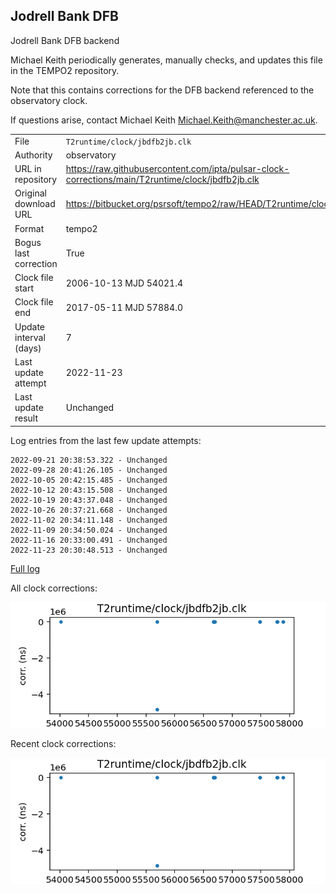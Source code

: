 
## Jodrell Bank DFB

Jodrell Bank DFB backend

Michael Keith periodically generates, manually checks, and updates
this file in the TEMPO2 repository.

Note that this contains corrections for the DFB backend referenced
to the observatory clock.

If questions arise, contact Michael Keith
<Michael.Keith@manchester.ac.uk>.

|     |     |
|:--- |:--- |
| File | `T2runtime/clock/jbdfb2jb.clk` |
| Authority | observatory |
| URL in repository | <https://raw.githubusercontent.com/ipta/pulsar-clock-corrections/main/T2runtime/clock/jbdfb2jb.clk> |
| Original download URL | <https://bitbucket.org/psrsoft/tempo2/raw/HEAD/T2runtime/clock/jbdfb2jb.clk> |
| Format | tempo2 |
| Bogus last correction | True |
| Clock file start | 2006-10-13 MJD 54021.4 |
| Clock file end | 2017-05-11 MJD 57884.0 |
| Update interval (days) | 7 |
| Last update attempt | 2022-11-23 |
| Last update result | Unchanged |

Log entries from the last few update attempts:
```
2022-09-21 20:38:53.322 - Unchanged
2022-09-28 20:41:26.105 - Unchanged
2022-10-05 20:42:15.485 - Unchanged
2022-10-12 20:43:15.508 - Unchanged
2022-10-19 20:43:37.048 - Unchanged
2022-10-26 20:37:21.668 - Unchanged
2022-11-02 20:34:11.148 - Unchanged
2022-11-09 20:34:50.024 - Unchanged
2022-11-16 20:33:00.491 - Unchanged
2022-11-23 20:30:48.513 - Unchanged
```
[Full log](https://raw.githubusercontent.com/ipta/pulsar-clock-corrections/main/log/T2runtime/clock/jbdfb2jb.clk.log)


All clock corrections:

![plot of all clock corrections](jbdfb2jb.clk.png "All corrections")

Recent clock corrections:

![plot of recent clock corrections](jbdfb2jb.clk.short.png "Recent corrections")

